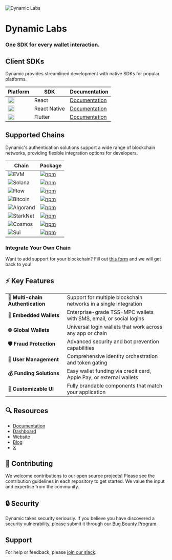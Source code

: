 <!-- Banner Image -->

<picture>
 <source media="(prefers-color-scheme: dark)" srcset="https://github.com/user-attachments/assets/dd229a18-03c9-4813-8469-e8d6625149d7">
 <img alt="Dynamic Labs" src="https://github.com/user-attachments/assets/633d1bff-7410-4f2c-a159-760e6857558e">
</picture>

# Dynamic Labs

### One SDK for every wallet interaction.

## Client SDKs

Dynamic provides streamlined development with native SDKs for popular platforms.

| Platform                                                                    | SDK          | Documentation                                                       |
| --------------------------------------------------------------------------- | ------------ | ------------------------------------------------------------------- |
| <img src="https://skillicons.dev/icons?i=react" width="20" height="20" />   | React        | [Documentation](https://docs.dynamic.xyz/react-sdk)                 |
| <img src="https://skillicons.dev/icons?i=react" width="20" height="20" />   | React Native | [Documentation](https://docs.dynamic.xyz/react-native/introduction) |
| <img src="https://skillicons.dev/icons?i=flutter" width="20" height="20" /> | Flutter      | [Documentation](https://docs.dynamic.xyz/flutter/client)            |

## Supported Chains

Dynamic's authentication solutions support a wide range of blockchain networks, providing flexible integration options for developers.

| Chain                                                                                                       | Package                                                                                                                                              |
| ----------------------------------------------------------------------------------------------------------- | ---------------------------------------------------------------------------------------------------------------------------------------------------- |
| ![EVM](https://img.shields.io/badge/EVM-3775A9?style=for-the-badge&logo=ethereum&logoColor=white)           | [![npm](https://img.shields.io/npm/v/@dynamic-labs/ethereum?label=%40dynamic-labs%2Fethereum)](https://www.npmjs.com/package/@dynamic-labs/ethereum) |
| ![Solana](https://img.shields.io/badge/Solana-9945FF?style=for-the-badge&logo=solana&logoColor=white)       | [![npm](https://img.shields.io/npm/v/@dynamic-labs/solana?label=%40dynamic-labs%2Fsolana)](https://www.npmjs.com/package/@dynamic-labs/solana)       |
| ![Flow](https://img.shields.io/badge/Flow-00EF8B?style=for-the-badge&logo=flow&logoColor=white)             | [![npm](https://img.shields.io/npm/v/@dynamic-labs/flow?label=%40dynamic-labs%2Fflow)](https://www.npmjs.com/package/@dynamic-labs/flow)             |
| ![Bitcoin](https://img.shields.io/badge/Bitcoin-F7931A?style=for-the-badge&logo=bitcoin&logoColor=white)    | [![npm](https://img.shields.io/npm/v/@dynamic-labs/bitcoin?label=%40dynamic-labs%2Fbitcoin)](https://www.npmjs.com/package/@dynamic-labs/bitcoin)    |
| ![Algorand](https://img.shields.io/badge/Algorand-000000?style=for-the-badge&logo=algorand&logoColor=white) | [![npm](https://img.shields.io/npm/v/@dynamic-labs/algorand?label=%40dynamic-labs%2Falgorand)](https://www.npmjs.com/package/@dynamic-labs/algorand) |
| ![StarkNet](https://img.shields.io/badge/StarkNet-00A3FF?style=for-the-badge&logoColor=white)               | [![npm](https://img.shields.io/npm/v/@dynamic-labs/starknet?label=%40dynamic-labs%2Fstarknet)](https://www.npmjs.com/package/@dynamic-labs/starknet) |
| ![Cosmos](https://img.shields.io/badge/Cosmos-1B1E36?style=for-the-badge&logo=cosmos&logoColor=white)       | [![npm](https://img.shields.io/npm/v/@dynamic-labs/cosmos?label=%40dynamic-labs%2Fcosmos)](https://www.npmjs.com/package/@dynamic-labs/cosmos)       |
| ![Sui](https://img.shields.io/badge/Sui-5A67D8?style=for-the-badge&logo=sui&logoColor=white)                | [![npm](https://img.shields.io/npm/v/@dynamic-labs/sui?label=%40dynamic-labs%2Fsui)](https://www.npmjs.com/package/@dynamic-labs/sui)                |

### Integrate Your Own Chain

Want to add support for your blockchain? Fill out [this form](https://docs.dynamic.xyz/wallets-and-chains/chains#integrate-your-chain) and we will get back to you!

## ⚡ Key Features

<table>
  <tr>
    <td><b>🔗 Multi-chain Authentication</b></td>
    <td>Support for multiple blockchain networks in a single integration</td>
  </tr>
  <tr>
    <td><b>👝 Embedded Wallets</b></td>
    <td>Enterprise-grade TSS-MPC wallets with SMS, email, or social logins</td>
  </tr>
  <tr>
    <td><b>🌐 Global Wallets</b></td>
    <td>Universal login wallets that work across any app or chain</td>
  </tr>
  <tr>
    <td><b>🛡️ Fraud Protection</b></td>
    <td>Advanced security and bot prevention capabilities</td>
  </tr>
  <tr>
    <td><b>👤 User Management</b></td>
    <td>Comprehensive identity orchestration and token gating</td>
  </tr>
  <tr>
    <td><b>💰 Funding Solutions</b></td>
    <td>Easy wallet funding via credit card, Apple Pay, or external wallets</td>
  </tr>
  <tr>
    <td><b>🎨 Customizable UI</b></td>
    <td>Fully brandable components that match your application</td>
  </tr>
</table>

## 🔍 Resources

- [Documentation](https://docs.dynamic.xyz)
- [Dashboard](https://app.dynamic.xyz)
- [Website](https://www.dynamic.xyz)
- [Blog](https://www.dynamic.xyz/blog)
- [X](https://twitter.com/dynamic_xyz)

## 🤝 Contributing

We welcome contributions to our open source projects! Please see the contribution guidelines in each repository to get started. We value the input and expertise from the community.

## 🔒 Security

Dynamic takes security seriously. If you believe you have discovered a security vulnerability, please submit it through our [Bug Bounty Program](https://www.dynamic.xyz/submit-bug-bounty-report).

## Support

For help or feedback, please [join our slack](https://www.dynamic.xyz/join-slack).
